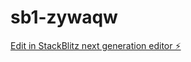 # sb1-zywaqw

[Edit in StackBlitz next generation editor ⚡️](https://stackblitz.com/~/github.com/CodeTemS/sb1-zywaqw)